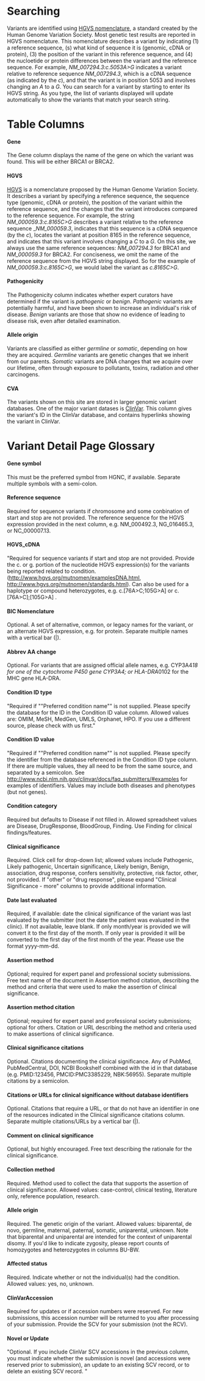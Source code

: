 # Searching

Variants are identified using [HGVS nomenclature](http://www.hgvs.org/mutnomen/), a standard created by the Human Genome Variation Society.  Most genetic test results are reported in HGVS nomenclature. This nomenclature describes a variant by indicating (1) a reference sequence, (s) what kind of sequence it is (genomic, cDNA or protein), (3) the position of the variant in this reference sequence, and (4) the nucloetide or protein differences between the variant and the reference sequence.  For example, _NM_007294.3:c.5053A>G_ indicates a variant relative to reference sequence _NM_007294.3_, which is a cDNA sequence (as indicated by the _c_), and that the variant is in position 5053 and involves changing an _A_ to a _G_.  You can search for a variant by starting to enter its HGVS string.  As you type, the list of variants displayed will update automatically to show the variants that match your search string.

# Table Columns

#### Gene

The Gene column displays the name of the gene on which the variant was found.  This will be either BRCA1 or BRCA2.

#### HGVS

[HGVS](http://www.hgvs.org/mutnomen/) is a nomenclature proposed by the Human Genome Variation Society.  It describes a variant by specifying a reference sequence, the sequence type (genomic, cDNA or protein), the position of the variant within the reference sequence, and the changes that the variant introduces compared to the reference sequence.  For example, the string _NM_000059.3:c.8165C>G_ describes a variant relative to the reference sequence __NM_000059.3_, indicates that this sequence is a cDNA sequence (by the _c_), locates the variant at position 8165 in the reference sequence, and indicates that this variant involves changing a _C_ to a _G_.  On this site, we always use the same reference sequences: _NM_007294.3_ for BRCA1 and _NM_000059.3_ for BRCA2. For conciseness, we omit the name of the reference sequence from the HGVS string displayed.  So for the example of _NM_000059.3:c.8165C>G_, we would label the variant as _c.8165C>G_.

#### Pathogenicity

The Pathogenicity column indicates whether expert curators have determined if the variant is _pathogenic_ or _benign_.  _Pathogenic_ variants are potentially harmful, and have been shown to increase an individual's risk of disease.  _Benign_ variants are those that show no evidence of leading to disease risk, even after detailed examination.

#### Allele origin

Variants are classified as either _germline_ or _somatic_, depending on how they are acquired.  _Germline_ variants are genetic changes that we inherit from our parents.  _Somatic_ variants are DNA changes that we acquire over our lifetime, often through exposure to pollutants, toxins, radiation and other carcinogens.   

#### CVA

The variants shown on this site are stored in larger genomic variant databases.  One of the major variant datases is [ClinVar](http://www.ncbi.nlm.nih.gov/clinvar/).  This column gives the variant's ID in the ClinVar database, and contains hyperlinks showing the variant in ClinVar.
 
# Variant Detail Page Glossary

#### Gene symbol
This must be the preferred symbol from HGNC, if available. Separate multiple symbols with a semi-colon.

#### Reference sequence
Required for sequence variants if chromosome and some conbination of start and stop are not provided. The reference sequence for the HGVS expression provided in the next column, e.g. NM_000492.3, NG_016465.3, or NC_000007.13. 

#### HGVS_cDNA
"Required for sequence variants if start and stop are not provided. 
Provide the c. or g. portion of the nucleotide HGVS expression(s) for the variants being reported related to condition.  (http://www.hgvs.org/mutnomen/examplesDNA.html, http://www.hgvs.org/mutnomen/standards.html). Can also be used for a haplotype or compound heterozygotes, e.g.  c.[76A>C;105G>A]  or  c.[76A>C];[105G>A] . 

#### BIC Nomenclature
Optional.  A set of alternative,  common, or legacy names for the variant, or an alternate HGVS expression, e.g. for protein. Separate multiple names with a vertical bar (|).

#### Abbrev AA change
Optional. For variants that are assigned official allele names, e.g. CYP3A4*18 for one of the cytochrome P450 gene CYP3A4; or HLA-DRA*0102 for the MHC gene HLA-DRA.

#### Condition ID type
"Required if ""Preferred condition name"" is not supplied. 
Please specify the database for the ID in the Condition ID value column.   Allowed values are: OMIM, MeSH, MedGen, UMLS, Orphanet, HPO.  If you use a different source, please check with us first."

#### Condition ID value
"Required if ""Preferred condition name"" is not supplied. 
Please specify the identifier from the database referenced in the Condition ID type column. If there are multiple values, they all need to be from the same source, and separated by a semicolon. See http://www.ncbi.nlm.nih.gov/clinvar/docs/faq_submitters/#examples for examples of identifiers. Values may include both diseases and phenotypes (but not genes).

#### Condition category
Required but defaults to Disease if not filled in. Allowed spreadsheet values are Disease, DrugResponse, BloodGroup, Finding.  Use Finding for clinical findings/features.

#### Clinical significance
Required. Click cell for drop-down list; allowed values include Pathogenic, Likely pathogenic, Uncertain significance, Likely benign, Benign, association, drug response, confers sensitivity, protective, risk factor, other, not provided. If "other" or "drug response", please expand "Clinical Significance - more" columns to provide additional information.

#### Date last evaluated
Required, if available: date the clinical significance of the variant was last evaluated by the submitter (not the date the patient was evaluated in the clinic).  If not available, leave blank.  If  only month/year is provided we will convert it to the first day of the month.  If only year is provided it will be converted to the first day of the first month of the year. Please use the format  yyyy-mm-dd.

#### Assertion method
Optional; required for expert panel and professional society submissions. Free text name of the document in Assertion method citation, describing the method and criteria that were used to make the assertion of clinical significance. 

#### Assertion method citation
Optional; required for expert panel and professional society submissions; optional for others. Citation or URL describing the method and criteria used to make assertions of clinical significance.  

#### Clinical significance citations
Optional.  Citations documenting the clinical significance. Any of PubMed, PubMedCentral, DOI, NCBI Bookshelf combined with the id in that database (e.g. PMID:123456,  PMCID:PMC3385229, NBK:56955).  Separate multiple citations by a semicolon.

#### Citations or URLs for  clinical significance without database identifiers
Optional.  Citations that require a URL, or that do not have an identifier in one of the resources indicated in the Clinical significance citations column. Separate multiple citations/URLs by a vertical bar (|).

#### Comment on clinical significance
Optional, but highly encouraged.  Free text describing the rationale for the clinical significance.

#### Collection method
Required. Method used to collect the data that supports the assertion of clinical significance. Allowed values: case-control, clinical testing, literature only, reference population, research.

#### Allele origin
Required. The genetic origin of  the variant. Allowed values: biparental, de novo, germline, maternal, paternal, somatic, uniparental, unknown. Note that biparental and uniparental are intended for the context of uniparental disomy. If you'd like to indicate zygosity, please report counts of homozygotes and heterozygotes in columns BU-BW. 

#### Affected status
Required. Indicate whether or not the individual(s) had the condition. Allowed values: yes, no, unknown.

#### ClinVarAccession
Required for updates or if accession numbers were reserved. For new submissions, this accession number will be returned to you after processing of your submission. Provide the SCV for your submission (not the RCV).

#### Novel or Update
 "Optional. If you include ClinVar SCV accessions in the previous column, you must indicate whether the submission is novel (and accessions were reserved prior to submission), an update to an existing SCV record, or to delete an existing SCV record.
"
 

